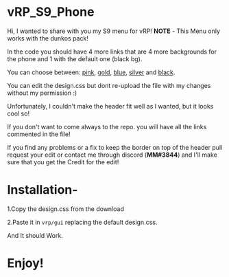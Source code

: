 # vRP_S9_Phone
  
Hi, I wanted to share with you my S9 menu for vRP!
**NOTE** - This Menu only works with the dunkos pack!

In the code you should have 4 more links that are 4 more backgrounds for the phone and 1 with the default one (black bg).

You can choose between: 
[pink](http://prntscr.com/ll8y3n), 
[gold](http://prntscr.com/ll8zx7), 
[blue](http://prntscr.com/ll92qp), 
[silver](http://prntscr.com/ll9564) and 
[black](http://prntscr.com/ll8wp0).

You can edit the design.css but dont re-upload the file with my changes without my permission :)

Unfortunately, I couldn't make the header fit well as I wanted, but it looks cool so!

If you don't want to come always to the repo. you will have all the links commented in the file!

If you find any problems or a fix to keep the border on top of the header pull request your edit or contact me through discord (**MM#3844**) and I'll make sure that you get the Credit for the edit!

# Installation-
1.Copy the design.css from the download

2.Paste it in `vrp/gui` replacing the default design.css.

And It should Work.

# Enjoy!
